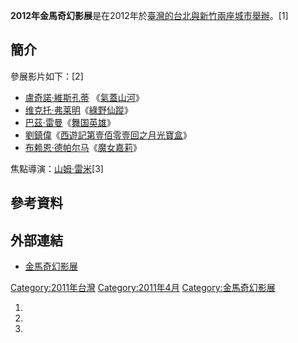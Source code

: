 **2012年金馬奇幻影展**是在2012年於[臺灣的](../Page/臺灣.md "wikilink")[台北與](../Page/台北.md "wikilink")[新竹兩座城市舉辦](../Page/新竹.md "wikilink")。\[1\]

## 簡介

參展影片如下：\[2\]

  - [盧奇諾·維斯孔蒂](../Page/盧奇諾·維斯孔蒂.md "wikilink")
    《[氣蓋山河](../Page/氣蓋山河.md "wikilink")》
  - [维克托·弗莱明](../Page/维克托·弗莱明.md "wikilink")《[綠野仙蹤](../Page/綠野仙蹤_\(1939年電影\).md "wikilink")》
  - [巴茲·雷曼](../Page/巴茲·雷曼.md "wikilink")《[舞国英雄](../Page/舞国英雄.md "wikilink")》
  - [劉鎮偉](../Page/劉鎮偉.md "wikilink")《[西遊記第壹佰零壹回之月光寶盒](../Page/西遊記第壹佰零壹回之月光寶盒.md "wikilink")》
  - [布赖恩·德帕尔马](../Page/布赖恩·德帕尔马.md "wikilink")《[魔女嘉莉](../Page/魔女嘉莉_\(1976年電影\).md "wikilink")》

焦點導演：[山姆·雷米](../Page/山姆·雷米.md "wikilink")\[3\]

## 參考資料

## 外部連結

  - [金馬奇幻影展](http://www.ghfff.org.tw/home.aspx)

[Category:2011年台灣](https://zh.wikipedia.org/wiki/Category:2011年台灣 "wikilink")
[Category:2011年4月](https://zh.wikipedia.org/wiki/Category:2011年4月 "wikilink")
[Category:金馬奇幻影展](https://zh.wikipedia.org/wiki/Category:金馬奇幻影展 "wikilink")

1.
2.
3.